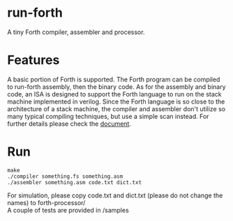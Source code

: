 # run-forth
A tiny Forth compiler, assembler and processor.

# Features
A basic portion of Forth is supported. The Forth program can be compiled to run-forth assembly, then the binary code. As for the assembly and binary code, an ISA is designed to support the Forth language to run on the stack machine implemented in verilog. Since the Forth language is so close to the architecture of a stack machine, the compiler and assembler don't utilize so many typical compiling techniques, but use a simple scan instead. For further details please check the [document](architecture.pdf).

# Run
```
make
./compiler something.fs something.asm
./assembler something.asm code.txt dict.txt
```
For simulation, please copy code.txt and dict.txt (please do not change the names) to forth-processor/  
A couple of tests are provided in /samples  